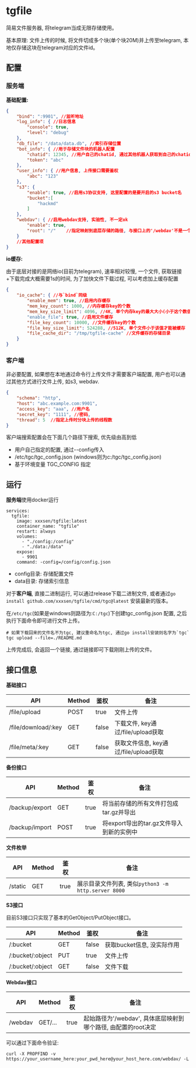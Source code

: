 tgfile
===

简易文件服务器, 将telegram当成无限存储使用。

基本原理: 文件上传的时候, 将文件切成多个块(单个块20M)并上传至telegram, 本地仅存储这块在telegram对应的文件id。

## 配置

### 服务端

**基础配置:**

```json
{
	"bind": ":9901", //监听地址
	"log_info": { //日志信息
		"console": true,
		"level": "debug"
	},
	"db_file": "/data/data.db", //索引存储位置
	"bot_info": { //用于存储文件块的机器人配置
		"chatid": 12345, //用户自己的chatid, 通过其他机器人获取到自己的chatid, 然后自己再主动跟机器人发起会话, 后面上传的文件会发给这个chatid进行存储 
		"token": "abc"
	},
	"user_info": { //用户信息, 上传接口需要鉴权
		"abc": "123"
	},
	"s3": {
		"enable": true, //启用s3协议支持, 这里配置的是要开启的s3 bucket名
		"bucket":[ 
			"hackmd"
		]
	},
	"webdav": { //启用webdav支持, 实验性, 不一定ok
		"enable": true,
		"root": "/"    //指定映射到底层存储的路径, 与接口上的'/webdav'不是一个东西
	}
	//其他配置项
}
```

**io缓存:**

由于底层对接的是网络io(目前为telegram), 速率相对较慢, 一个文件, 获取链接+下载完成大概需要1s的时间, 为了加快文件下载过程, 可以考虑加上缓存配置

```json
{ 
    "io_cache": { //与`bind`同级
        "enable_mem": true, //启用内存缓存
        "mem_key_count": 1000, //内存缓存key的个数
        "mem_key_size_limit": 4096, //4K, 单个内存key的最大大小(小于这个数值才会被加进内存缓存), 最终预估内存大小的占用为: mem_key_count*mem_key_size_limit
        "enable_file": true, //启用文件缓存
        "file_key_count": 10000, //文件缓存key的个数
        "file_key_size_limit": 524288, //512K, 单个文件小于该值才能被缓存
        "file_cache_dir": "/tmp/tgfile-cache" //文件缓存的存储目录
    }
}
```

### 客户端

非必要配置, 如果想在本地通过命令行上传文件才需要客户端配置, 用户也可以通过其他方式进行文件上传, 如s3, webdav.

```json
{
    "schema": "http",
    "host": "abc.example.com:9901", 
    "access_key": "aaa", //用户名
    "secret_key": "1111", //密码,
    "thread": 5  //指定上传时分块上传的线程数
}
```

客户端搜索配置会在下面几个路径下搜索, 优先级由高到低

- 用户自己指定的配置, 通过--config传入
- /etc/tgc/tgc_config.json (windows则为c:/tgc/tgc_config.json)
- 基于环境变量 TGC_CONFIG 指定

## 运行

**服务端**使用docker运行

```
services:
  tgfile:
    image: xxxsen/tgfile:latest
    container_name: "tgfile"
    restart: always
    volumes:
      - "./config:/config"
      - "./data:/data"
    expose:
      - 9901
    command: -config=/config/config.json
```

- config目录: 存储配置文件
- data目录: 存储索引信息

对于**客户端**, 直接二进制运行, 可以通过release下载二进制文件, 或者通过`go install github.com/xxxsen/tgfile/cmd/tgc@latest` 安装最新的版本。

在`/etc/tgc`(如果是windows则路径为:`C:/tgc`)下创建tgc_config.json 配置, 之后执行下面命令即可进行文件上传。

```shell
# 如果下载回来的文件名不为tgc, 建议重命名为tgc, 通过go install安装则名字为`tgc`
tgc upload --file=./README.md
```

上传完成后, 会返回一个链接, 通过链接即可下载刚刚上传的文件。

## 接口信息

**基础接口**

|API|Method|鉴权|备注|
|---|---|---|---|
|/file/upload|POST|true|文件上传|
|/file/download/:key|GET|false|下载文件, key通过/file/upload获取|
|/file/meta/:key|GET|false|获取文件信息, key通过/file/upload获取|

**备份接口**

|API|Method|鉴权|备注|
|---|---|---|---|
|/backup/export|GET|true|将当前存储的所有文件打包成tar.gz并导出|
|/backup/import|POST|true|将export导出的tar.gz文件导入到新的实例中|

**文件枚举**

|API|Method|鉴权|备注|
|---|---|---|---|
|/static|GET|true|展示目录文件列表, 类似`python3 -m http.server 8000`|

**S3接口**

目前S3接口只实现了基本的GetObject/PutObject接口。

|API|Method|鉴权|备注|
|---|---|---|---|
|/:bucket|GET|false|获取bucket信息, 没实际作用|
|/:bucket/:object|PUT|true|文件上传|
|/:bucket/:object|GET|false|文件下载|

**Webdav接口**

|API|Method|鉴权|备注|
|---|---|---|---|
|/webdav|GET/...|true|起始路径为'/webdav', 具体底层映射到哪个路径, 由配置的root决定|

可以通过下面命令验证:
```shell
curl -X PROPFIND -v https://your_username_here:your_pwd_here@your_host_here.com/webdav/ -L
```
